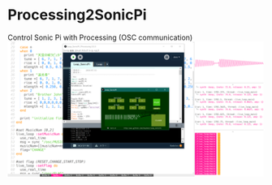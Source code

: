 # Processing2SonicPi
Control Sonic Pi with Processing (OSC communication)
![info.png](https://github.com/SkyoKen/Leap_SonicPi/blob/master/info.png)
